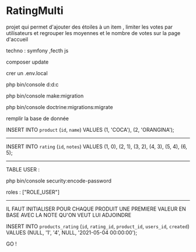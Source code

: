 # RatingMulti

projet qui permet d'ajouter des étoiles à un item , limiter les votes par utilisateurs et regrouper les moyennes et le nombre de votes sur la page d'accueil

techno : symfony ,fecth js

composer update

crer un .env.local

php bin/console d:d:c

php bin/console make:migration

php bin/console doctrine:migrations:migrate

remplir la base de donnée

INSERT INTO `product` (`id`, `name`) VALUES
(1, 'COCA'),
(2, 'ORANGINA');

-- --------------------------------------------------------
INSERT INTO `rating` (`id`, `notes`) VALUES
(1, 0),
(2, 1),
(3, 2),
(4, 3),
(5, 4),
(6, 5);
-- --------------------------------------------------------
TABLE USER :

php bin/console security:encode-password

roles : ["ROLE_USER"]

-- --------------------------------------------------------
IL FAUT INITIALISER POUR CHAQUE PRODUIT UNE PREMIERE VALEUR EN BASE AVEC LA NOTE QU'ON VEUT LUI ADJOINDRE  

INSERT INTO `products_rating` (`id`, `rating_id`, `product_id`, `users_id`, `created`) 
VALUES (NULL, '1', '4', NULL, '2021-05-04 00:00:00');

GO !



